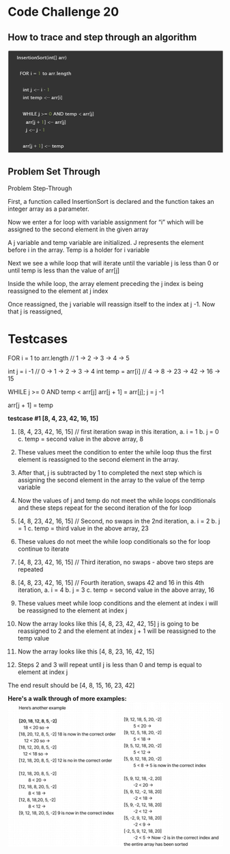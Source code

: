 # Code Challenge 20 

## How to trace and step through an algorithm

![pseudocode](./assets/cc20.png)

## Problem Set Through
Problem Step-Through

First, a function called InsertionSort is declared and the function takes an integer array as a parameter. 

Now we enter a for loop with variable assignment for “i” which will be assigned to the second element in the given array

A j variable and temp variable are initialized. J represents the element before i in the array. Temp is a holder for i variable

Next we see a while loop that will iterate until the variable j is less than 0 or until temp is less than the value of arr[j]

Inside the while loop, the array element preceding the j index is being reassigned to the element at j index

Once reassigned, the j variable will reassign itself to the index at j -1. Now that j is reassigned,

# Testcases

FOR i = 1 to arr.length // 1 -> 2 -> 3 -> 4 -> 5

int j = i -1 // 0 -> 1 -> 2 -> 3 -> 4
int temp = arr[i] // 4 -> 8 -> 23 -> 42 -> 16 -> 15

WHILE j >= 0 AND temp < arr[j]
arr[j + 1] = arr[j]; 
j = j -1 

arr[j + 1] = temp 

**testcase #1 [8, 4, 23, 42, 16, 15]**

  1. [8, 4, 23, 42, 16, 15] // first iteration swap
    in this iteration,
    a. i = 1
    b. j = 0 
    c. temp = second value in the above array, 8
  2. These values meet the condition to enter the while  loop thus the first element is reassigned to the second element in the array. 
  3. After that, j is subtracted by 1 to completed the next step which is assigning the second element in the array to the value of the temp variable
  4. Now the values of j and temp do not meet the while loops conditionals and these steps repeat for the second iteration of the for loop

  1. [4, 8, 23, 42, 16, 15] // Second, no swaps
  in the 2nd iteration,
    a. i = 2
    b. j = 1
    c. temp = third value in the above array, 23
  2. These values do not meet the while loop conditionals so the for loop continue to iterate 

  1. [4, 8, 23, 42, 16, 15] // Third iteration, no swaps - above two steps are repeated

  1. [4, 8, 23, 42, 16, 15] // Fourth iteration, swaps 42 and 16 in this 4th iteration,
    a. i = 4
    b. j = 3
    c. temp = second value in the above array, 16
  2. These values meet while loop conditions and the element at index i will be reassigned to the element at index j
  3. Now the array looks like this [4, 8, 23, 42, 42, 15]
  j is going to be reassigned to 2 and the element at index j + 1 will be reassigned to the temp value
  4. Now the array looks like this [4, 8, 23, 16, 42, 15]

  1. Steps 2 and 3 will repeat until j is less than 0 and temp is equal to element at index j

The end result should be [4, 8, 15, 16, 23, 42]

**Here's a walk through of more examples:**
![2nd Example](./assets/cc20-walkthru2.png)
